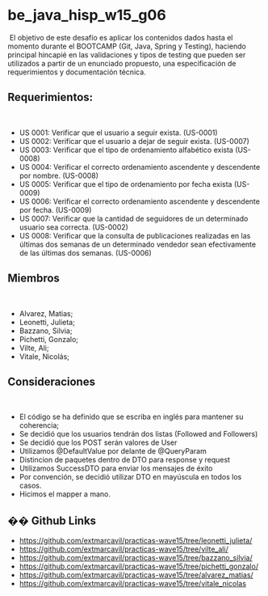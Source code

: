 ​
# be_java_hisp_w15_g06
​
El objetivo de este desafío es aplicar los contenidos dados hasta el momento durante el BOOTCAMP (Git, Java, Spring y Testing), haciendo principal hincapié en las validaciones y tipos de testing que pueden ser utilizados a partir de un enunciado propuesto, una especificación de requerimientos y documentación técnica.
​
​
​
​
## Requerimientos: 
​
​
- US 0001: Verificar que el usuario a seguir exista. (US-0001)
- US 0002: Verificar que el usuario a dejar de seguir exista. (US-0007)
- US 0003: Verificar que el tipo de ordenamiento alfabético exista (US-0008)
- US 0004: Verificar el correcto ordenamiento ascendente y descendente por nombre. (US-0008)
- US 0005: Verificar que el tipo de ordenamiento por fecha exista (US-0009)
- US 0006: Verificar el correcto ordenamiento ascendente y descendente por fecha. (US-0009)
- US 0007: Verificar que la cantidad de seguidores de un determinado usuario sea correcta. (US-0002)
- US 0008: Verificar que la consulta de publicaciones realizadas en las últimas dos semanas de un determinado vendedor sean efectivamente de las últimas dos semanas. (US-0006)
​
## Miembros
​
- Alvarez, Matias;
- Leonetti, Julieta;
- Bazzano, Silvia;
- Pichetti, Gonzalo;
- Vilte, Ali;
- Vitale, Nicolás;
​
​
## Consideraciones
​
- El código se ha definido que se escriba en inglés para mantener su coherencia; 
- Se decidió que los usuarios tendrán dos listas (Followed and Followers) 
- Se decidió que los POST serán valores de User
- Utilizamos @DefaultValue por delante de @QueryParam 
- Distincion de paquetes dentro de DTO para response y request 
- Utilizamos SuccessDTO para enviar los mensajes de éxito
- Por convención, se decidió utilizar DTO en mayúscula en todos los casos.
- Hicimos el mapper a mano.
​
## �� Github Links
- https://github.com/extmarcavil/practicas-wave15/tree/leonetti_julieta/
- https://github.com/extmarcavil/practicas-wave15/tree/vilte_ali/
- https://github.com/extmarcavil/practicas-wave15/tree/bazzano_silvia/
- https://github.com/extmarcavil/practicas-wave15/tree/pichetti_gonzalo/
- https://github.com/extmarcavil/practicas-wave15/tree/alvarez_matias/
- https://github.com/extmarcavil/practicas-wave15/tree/vitale_nicolas
​
